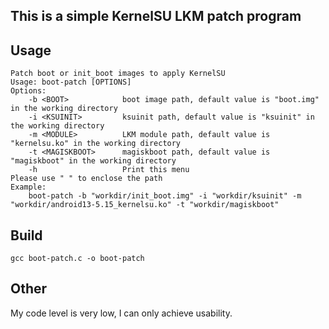 ## This is a simple KernelSU LKM patch program

## Usage
```
Patch boot or init_boot images to apply KernelSU
Usage: boot-patch [OPTIONS]
Options:
    -b <BOOT>            boot image path, default value is "boot.img" in the working directory
    -i <KSUINIT>         ksuinit path, default value is "ksuinit" in the working directory
    -m <MODULE>          LKM module path, default value is "kernelsu.ko" in the working directory
    -t <MAGISKBOOT>      magiskboot path, default value is "magiskboot" in the working directory
    -h                   Print this menu
Please use " " to enclose the path
Example:
    boot-patch -b "workdir/init_boot.img" -i "workdir/ksuinit" -m "workdir/android13-5.15_kernelsu.ko" -t "workdir/magiskboot"
```

## Build
```
gcc boot-patch.c -o boot-patch
```

## Other
My code level is very low, I can only achieve usability.
